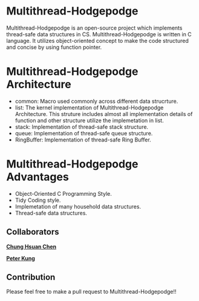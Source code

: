 # Multithread-Hodgepodge

Multithread-Hodgepodge is an open-source project which implements thread-safe data structures in CS.
Multithread-Hodgepodge is written in C language. It utilizes object-oriented concept to make the code structured and concise by using function pointer.


# Multithread-Hodgepodge Architecture
- common: Macro used commonly across different data strucrture.
- list: The kernel implementation of Multithread-Hodgepodge Architecture. This struture includes almost all implementation details of function and other structure utilize the implemetation in list.
- stack: Implementation of thread-safe stack structure.
- queue: Implementation of thread-safe queue structure.
- RingBuffer: Implementation of thread-safe Ring Buffer.

# Multithread-Hodgepodge Advantages
- Object-Oriented C Programming Style.
- Tidy Coding style.
- Implemetation of many household data structures.
- Thread-safe data structures.

## Collaborators
[**Chung Hsuan Chen**](https://github.com/ChungHsuanChen)

[**Peter Kung**](https://github.com/Peter-Kung)

## Contribution
Please feel free to make a pull request to Multithread-Hodgepodge!!